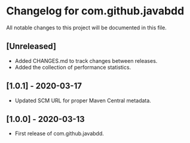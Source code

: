 # Changelog for com.github.javabdd

All notable changes to this project will be documented in this file.

## [Unreleased]
* Added CHANGES.md to track changes between releases.
* Added the collection of performance statistics.

## [1.0.1] - 2020-03-17
* Updated SCM URL for proper Maven Central metadata.

## [1.0.0] - 2020-03-13
* First release of com.github.javabdd.
